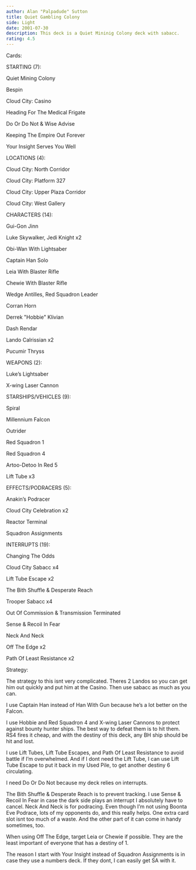 ```yaml
---
author: Alan "Palpadude" Sutton
title: Quiet Gambling Colony
side: Light
date: 2001-07-30
description: This deck is a Quiet Mininig Colony deck with sabacc.
rating: 4.5
---
```

Cards: 

STARTING (7):
Quiet Mining Colony
Bespin
Cloud City: Casino
Heading For The Medical Frigate
Do Or Do Not & Wise Advise
Keeping The Empire Out Forever
Your Insight Serves You Well

LOCATIONS (4):
Cloud City: North Corridor
Cloud City: Platform 327
Cloud City: Upper Plaza Corridor
Cloud City: West Gallery

CHARACTERS (14):
Gui-Gon Jinn
Luke Skywalker, Jedi Knight x2
Obi-Wan With Lightsaber
Captain Han Solo
Leia With Blaster Rifle
Chewie With Blaster Rifle
Wedge Antilles, Red Squadron Leader
Corran Horn
Derrek "Hobbie" Klivian
Dash Rendar
Lando Calrissian x2
Pucumir Thryss

WEAPONS (2):
Luke’s Lightsaber
X-wing Laser Cannon

STARSHIPS/VEHICLES (9):
Spiral
Millennium Falcon
Outrider
Red Squadron 1
Red Squadron 4
Artoo-Detoo In Red 5
Lift Tube x3

EFFECTS/PODRACERS (5):
Anakin’s Podracer
Cloud City Celebration x2
Reactor Terminal
Squadron Assignments

INTERRUPTS (19):
Changing The Odds
Cloud City Sabacc x4
Lift Tube Escape x2
The Bith Shuffle & Desperate Reach
Trooper Sabacc x4
Out Of Commission & Transmission Terminated
Sense & Recoil In Fear
Neck And Neck
Off The Edge x2
Path Of Least Resistance x2



Strategy: 

The strategy to this isnt very complicated.  Theres 2 Landos so you can get him out quickly and put him at the Casino.  Then use sabacc as much as you can.

I use Captain Han instead of Han With Gun because he’s a lot better on the Falcon.

I use Hobbie and Red Squadron 4 and X-wing Laser Cannons to protect against bounty hunter ships.  The best way to defeat them is to hit them.  RS4 fires it cheap, and with the destiny of this deck, any BH ship should be hit and lost.

I use Lift Tubes, Lift Tube Escapes, and Path Of Least Resistance to avoid battle if I’m overwhelmed.  And if I dont need the Lift Tube, I can use Lift Tube Escape to put it back in my Used Pile, to get another destiny 6 circulating.

I need Do Or Do Not because my deck relies on interrupts.

The Bith Shuffle & Desperate Reach is to prevent tracking.  I use Sense & Recoil In Fear in case the dark side plays an interrupt I absolutely have to cancel.  Neck And Neck is for podracing.  Even though I’m not using Boonta Eve Podrace, lots of my opponents do, and this really helps.  One extra card slot isnt too much of a waste.  And the other part of it can come in handy sometimes, too.

When using Off The Edge, target Leia or Chewie if possible.  They are the least important of everyone that has a destiny of 1.

The reason I start with Your Insight instead of Squadron Assignments is in case they use a numbers deck.  If they dont, I can easily get SA with it.
